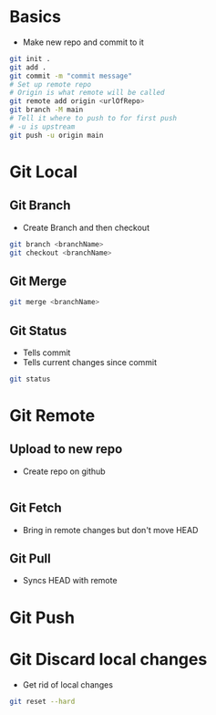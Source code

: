 
# Basics

- Make new repo and commit to it
```bash
git init .
git add .
git commit -m "commit message"
# Set up remote repo
# Origin is what remote will be called
git remote add origin <urlOfRepo>
git branch -M main
# Tell it where to push to for first push
# -u is upstream
git push -u origin main
```

# Git Local
## Git Branch

- Create Branch and then checkout
```bash
git branch <branchName>
git checkout <branchName>
```

## Git Merge

```bash
git merge <branchName>
```

## Git Status

 - Tells commit
 - Tells current changes since commit
``` bash
git status
```

# Git Remote

## Upload to new repo

- Create repo on github

```bash

```
## Git Fetch

- Bring in remote changes but don't move HEAD 

## Git Pull

- Syncs HEAD with remote

# Git Push


# Git Discard local changes

- Get rid of local changes

```bash
git reset --hard
```
